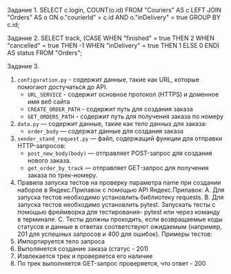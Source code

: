﻿Задание 1. 
SELECT c.login,
    COUNT(o.id) 
FROM  "Couriers" AS c
LEFT JOIN "Orders" AS o ON o."courierId" = c.id AND o."inDelivery" = true
GROUP BY  c.id;

Задание 2. 
SELECT track,
(CASE WHEN "finished" = true THEN 2 
WHEN "cancelled" = true THEN -1 
WHEN "inDelivery" = true THEN 1 
ELSE 0
END) AS status
FROM "Orders";

Задание 3. 
1. `configuration.py` - содержит данные, такие как URL, которые помогают достучаться до API.
   - `URL_SERVICE` - содержит основное протокол (HTTPS) и доменное имя веб сайта
   - `CREATE_ORDER_PATH` - содержит путь для создания заказа
   - `GET_ORDERS_PATH` - содержит путь для получения заказа по номеру
2. `data.py` — содержит данные, такие как тело данных для заказа:
   - `order_body` — содержат данные для создания заказа
3. `sender_stand_request.py` — файл, содержащий функции для отправки HTTP-запросов:
   - `post_new_body(body)` — отправляет POST-запрос для создания нового заказа.
   - `get_order_by_track` — отправляет GET-запрос для получения заказа по трек-номеру.
4. Правила запуска тестов на проверку параметра name при создании наборов в Яндекс.Прилавок с помощью API Яндекс.Прилавок:
A. Для запуска тестов необходимо установлить библиотеку requests.
B. Для запуска тестов необходимо установлить pytest. Запускать тесты с помощью фреймворка для тестирования- pytest или через команду в терминале.
С. Тесты должны проходить, если возвращаемые коды статусов и данные в ответах соответствуют ожидаемым (например, 201 для успешных запросов и 400 для ошибок).
Примеры тестов:
5. Импортируется тело запроса
6. Выполянется создание заказа (статус - 201)
7. Извлекается трек и проверяется его наличие 
8. По трек выполняется GET-запрос проверяется, что ответ - 200
